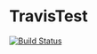 # TravisTest

[![Build Status](https://travis-ci.org/bfyx/TravisTest.svg?branch=master)](https://travis-ci.org/bfyx/TravisTest)
